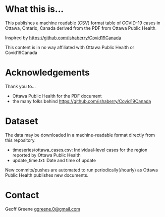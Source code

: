# What this is...
This publishes a machine readable (CSV) format table of COVID-19 cases in Ottawa, Ontario, Canada derived from the PDF from Ottawa Public Health.

Inspired by https://github.com/ishaberry/Covid19Canada

This content is in no way affiliated with Ottawa Public Health or Covid19Canada

# Acknowledgements
Thank you to...
- Ottawa Public Health for the PDF document
- the many folks behind https://github.com/ishaberry/Covid19Canada

# Dataset

The data may be downloaded in a machine-readable format directly from this repository.

* timeseries/ottawa_cases.csv: Individual-level cases for the region reported by Ottawa Public Health
* update_time.txt: Date and time of update

New commits/pushes are automated to run periodically(/hourly) as Ottawa Public Health publishes new documents.

# Contact
Geoff Greene
ggreene.0@gmail.com
